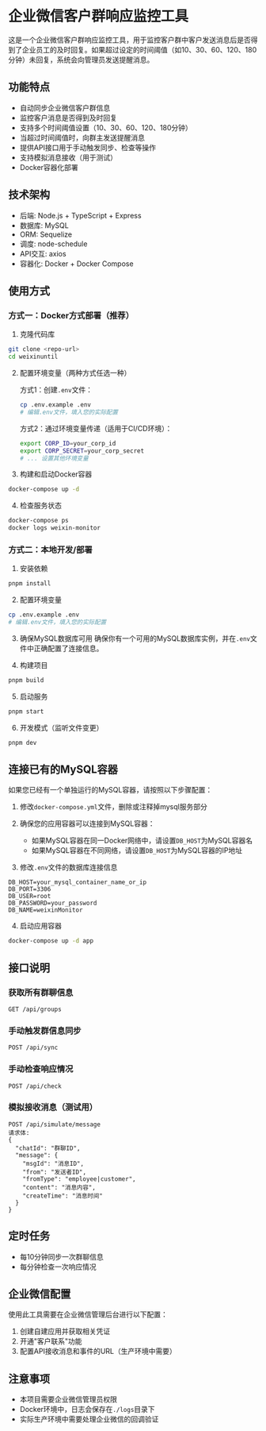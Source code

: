 # 企业微信客户群响应监控工具

这是一个企业微信客户群响应监控工具，用于监控客户群中客户发送消息后是否得到了企业员工的及时回复。如果超过设定的时间阈值（如10、30、60、120、180分钟）未回复，系统会向管理员发送提醒消息。

## 功能特点

- 自动同步企业微信客户群信息
- 监控客户消息是否得到及时回复
- 支持多个时间阈值设置（10、30、60、120、180分钟）
- 当超过时间阈值时，向群主发送提醒消息
- 提供API接口用于手动触发同步、检查等操作
- 支持模拟消息接收（用于测试）
- Docker容器化部署

## 技术架构

- 后端: Node.js + TypeScript + Express
- 数据库: MySQL
- ORM: Sequelize
- 调度: node-schedule
- API交互: axios
- 容器化: Docker + Docker Compose

## 使用方式

### 方式一：Docker方式部署（推荐）

1. 克隆代码库
```bash
git clone <repo-url>
cd weixinuntil
```

2. 配置环境变量（两种方式任选一种）
   
   方式1：创建`.env`文件：
   ```bash
   cp .env.example .env
   # 编辑.env文件，填入您的实际配置
   ```
   
   方式2：通过环境变量传递（适用于CI/CD环境）：
   ```bash
   export CORP_ID=your_corp_id
   export CORP_SECRET=your_corp_secret
   # ... 设置其他环境变量
   ```

3. 构建和启动Docker容器
```bash
docker-compose up -d
```

4. 检查服务状态
```bash
docker-compose ps
docker logs weixin-monitor
```

### 方式二：本地开发/部署

1. 安装依赖
```bash
pnpm install
```

2. 配置环境变量
```bash
cp .env.example .env
# 编辑.env文件，填入您的实际配置
```

3. 确保MySQL数据库可用
确保你有一个可用的MySQL数据库实例，并在`.env`文件中正确配置了连接信息。

4. 构建项目
```bash
pnpm build
```

5. 启动服务
```bash
pnpm start
```

6. 开发模式（监听文件变更）
```bash
pnpm dev
```

## 连接已有的MySQL容器

如果您已经有一个单独运行的MySQL容器，请按照以下步骤配置：

1. 修改`docker-compose.yml`文件，删除或注释掉mysql服务部分

2. 确保您的应用容器可以连接到MySQL容器：
   - 如果MySQL容器在同一Docker网络中，请设置`DB_HOST`为MySQL容器名
   - 如果MySQL容器在不同网络，请设置`DB_HOST`为MySQL容器的IP地址

3. 修改`.env`文件的数据库连接信息
```
DB_HOST=your_mysql_container_name_or_ip
DB_PORT=3306
DB_USER=root
DB_PASSWORD=your_password
DB_NAME=weixinMonitor
```

4. 启动应用容器
```bash
docker-compose up -d app
```

## 接口说明

### 获取所有群聊信息
```
GET /api/groups
```

### 手动触发群信息同步
```
POST /api/sync
```

### 手动检查响应情况
```
POST /api/check
```

### 模拟接收消息（测试用）
```
POST /api/simulate/message
请求体:
{
  "chatId": "群聊ID",
  "message": {
    "msgId": "消息ID",
    "from": "发送者ID",
    "fromType": "employee|customer",
    "content": "消息内容",
    "createTime": "消息时间"
  }
}
```

## 定时任务

- 每10分钟同步一次群聊信息
- 每分钟检查一次响应情况

## 企业微信配置

使用此工具需要在企业微信管理后台进行以下配置：

1. 创建自建应用并获取相关凭证
2. 开通"客户联系"功能
3. 配置API接收消息和事件的URL（生产环境中需要）

## 注意事项

- 本项目需要企业微信管理员权限
- Docker环境中，日志会保存在`./logs`目录下
- 实际生产环境中需要处理企业微信的回调验证 
